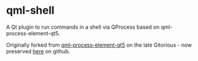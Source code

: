 # qml-shell

A Qt plugin to run commands in a shell via QProcess based on qml-process-element-qt5.

Originally forked from [qml-process-element-qt5](https://gitorious.org/qml-process-element/qml-process-element-qt5.git) on the late Gitorious - now preserved [here](https://github.com/Larpon/qml-process-element-qt5) on github.
